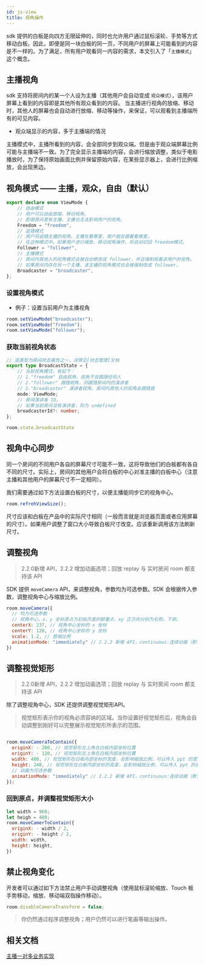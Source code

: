 ```yaml
---
id: js-view
title: 视角操作
---
```


sdk 提供的白板是向四方无限延伸的，同时也允许用户通过鼠标滚轮、手势等方式移动白板。因此，即便是同一块白板的同一页，不同用户的屏幕上可能看到的内容是不一样的。为了满足，所有用户观看同一内容的需求，本文引入了「`主播模式`」这个概念。

## 主播视角

sdk 支持将房间内的某一个人设为主播（其他用户会自动变成 `观众模式`），该用户屏幕上看到的内容即是其他所有观众看到的内容。
当主播进行视角的放缩、移动时，其他人的屏幕也会自动进行放缩、移动等操作，来保证，可以观看到主播端所有的可见内容。

* 观众端显示的内容，多于主播端的情况

主播模式中，主播所看到的内容，会全部同步到观众端。但是由于观众端屏幕比例可能与主播端不一致。为了完全显示主播端的内容，会进行缩放调整，类似于电影播放时，为了保持原始画面比例并保留原始内容，在某些显示器上，会进行比例缩放，会出现黑边。

## 视角模式 —— 主播，观众，自由（默认）

```Typescript
export declare enum ViewMode {
    // 自由模式
    // 用户可以自由放缩、移动视角。
    // 即便房间里有主播，主播也无法影响用户的视角。
    Freedom = "freedom",
    // 追随模式
    // 用户将追随主播的视角。主播在看哪里，用户就会跟着看哪里。
    // 在这种模式中，如果用户进行缩放、移动视角操作，将自动切回 freedom模式。
    Follower = "follower",
    // 主播模式
    // 房间内其他人的视角模式会被自动修改成 follower，并且强制观看该用户的视角。
    // 如果房间内存在另一个主播，该主播的视角模式也会被强制改成 follower。
    Broadcaster = "broadcaster",
};
```

### 设置视角模式

* 例子：设置当前用户为主播视角

```JavaScript
room.setViewMode("broadcaster");
room.setViewMode("freedom");
room.setViewMode("follower");
```

### 获取当前视角状态

```Typescript
// 该类型为房间状态属性之一，详情见[状态管理]文档
export type BroadcastState = {
    // 当前视角模式，有如下：
    // 1."freedom" 自由视角，视角不会跟随任何人
    // 2."follower" 跟随视角，将跟随房间内的演讲者
    // 2."broadcaster" 演讲者视角，房间内其他人的视角会跟随我
    mode: ViewMode;
    // 房间演讲者 ID。
    // 如果当前房间没有演讲者，则为 undefined
    broadcasterId?: number;
};
```

```javascript
room.state.broadcastState
```

## 视角中心同步<span id="refrehViewSize">

同一个房间的不同用户各自的屏幕尺寸可能不一致，这将导致他们的白板都有各自不同的尺寸。实际上，房间的其他用户会将白板的中心对准主播的白板中心（注意主播和其他用户的屏幕尺寸不一定相同）。

我们需要通过如下方法设置白板的尺寸，以便主播能同步它的视角中心。

```JavaScript
room.refrehViewSize();
```

尺寸应该和白板在产品中的实际尺寸相同（一般而言就是浏览器页面或者应用屏幕的尺寸）。如果用户调整了窗口大小导致白板尺寸改变。应该重新调用该方法刷新尺寸。

## 调整视角<span id="moveCamera">

>2.2.0新增 API，2.2.2 增加动画选项；回放 replay 与 实时房间 room 都支持该 API

SDK 提供 `moveCamera` API，来调整视角，参数均为可选参数。SDK 会根据传入参数，调整视角中心与缩放比例。

```javascript
room.moveCamera({
  // 均为可选参数
  // 视角中心，x，y 坐标原点为初始页面的额重点，xy 正方向分别为右侧，下侧。
  centerX: 237, // 视角中心坐标的 x 坐标
  centerY: 120, // 视角中心坐标的 y 坐标
  scale: 1.2, // 放缩比例
  animationMode: "immediately" // 2.2.2 新增 API，continuous:连续动画（默认），immediately: 瞬间完成
})
```

## 调整视觉矩形<span id="moveCameraToContain">

>2.2.0新增 API，2.2.2 增加动画选项；回放 replay 与 实时房间 room 都支持该 API

除了调整视角中心，SDK 还提供调整视觉矩形API。

> 视觉矩形表示你的视角必须容纳的区域。当你设置好视觉矩形后，视角会自动调整到刚好可以完整展示视觉矩形所表示的范围。

```javascript

room.moveCameraToContain({
  originX: - 200, // 视觉矩形左上角在白板内部坐标位置
  originY: - 120, // 视觉矩形左上角在白板内部坐标位置
  width: 400, // 视觉矩形在白板内部坐标的宽度，会影响缩放比例，可以传入 ppt 的宽
  height: 240, // 视觉矩形在白板内部坐标的高度，会影响缩放比例，可以传入 ppt 的高
  // 动画为可选参数
  animationMode: "immediately" // 2.2.2 新增 API，continuous:连续动画（默认），immediately: 瞬间完成
});
```

### 回到原点，并调整视觉矩形大小

```javascript
let width = 960;
let heigh = 480;
room.moveCamerToContain({
  originX: - width / 2,
  originY: - height / 2,
  width: width,
  height: height,
})
```

## 禁止视角变化<span id="disableCameraTransform">

开发者可以通过如下方法禁止用户手动调整视角（使用鼠标滚轮缩放、Touch 板手势移动，缩放、移动端双指操作移动）。

```javascript
room.disableCameraTransform = false;
```

>你仍然通过程序调整视角；用户仍然可以进行笔画等输出操作。

## 相关文档

[主播一对多业务实现](/docs/advance/advance-broadcast?platform=web)